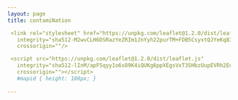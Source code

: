 ```yaml
---
layout: page
title: contamiNation

 <link rel="stylesheet" href="https://unpkg.com/leaflet@1.2.0/dist/leaflet.css"
   integrity="sha512-M2wvCLH6DSRazYeZRIm1JnYyh22purTM+FDB5CsyxtQJYeKq83arPe5wgbNmcFXGqiSH2XR8dT/fJISVA1r/zQ=="
   crossorigin=""/>

 <script src="https://unpkg.com/leaflet@1.2.0/dist/leaflet.js"
   integrity="sha512-lInM/apFSqyy1o6s89K4iQUKg6ppXEgsVxT35HbzUupEVRh2Eu9Wdl4tHj7dZO0s1uvplcYGmt3498TtHq+log=="
   crossorigin=""></script>
   #mapid { height: 180px; }
   
---
```

 <div id="mapid">
 <script>
var mymap = L.map('mapid').setView([39.82, 98.58], 4);
 </script>
</div>
